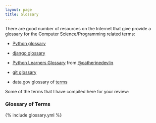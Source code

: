 ```yaml
---
layout: page
title: Glossary
---
```


There are good number of resources on the Internet that give provide a glossary for the Computer Science/Programming related terms:

- [Python glossary](https://docs.python.org/2/glossary.html)

- [django glossary](https://docs.djangoproject.com/en/1.9/glossary/)

- [Python Learners Glossary](https://github.com/catherinedevlin/python_learners_glossary) from [@catherinedevlin](https://github.com/catherinedevlin) 

- [git glossary](https://www.kernel.org/pub/software/scm/git/docs/gitglossary.html)

- data.gov glossary of [terms](https://www.data.gov/glossary)


Some of the terms that I have compiled here for your review:

### Glossary of Terms


{% include glossary.yml %}
